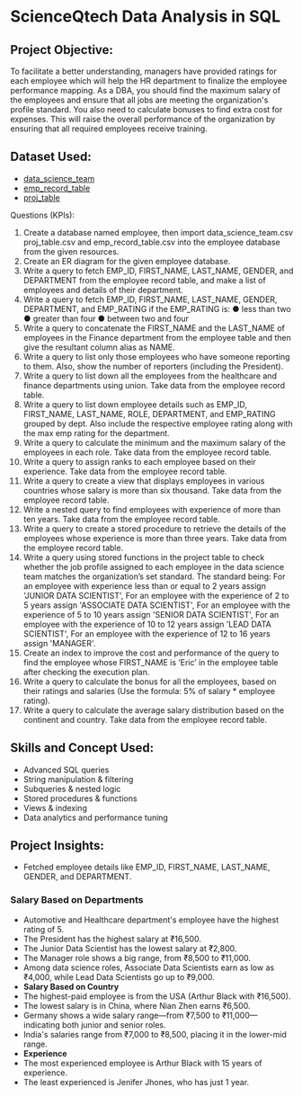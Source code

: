 # ScienceQtech Data Analysis in SQL
## Project Objective: 
To facilitate a better understanding, managers have provided ratings for each employee which will help the HR department to finalize the employee performance mapping. As a DBA, you should find the maximum salary of the employees and ensure that all jobs are meeting the organization's profile standard. You also need to calculate bonuses to find extra cost for expenses. This will raise the overall performance of the organization by ensuring that all required employees receive training.
## Dataset Used:
- <a href="https://github.com/rajakumar8700/Project_1/blob/main/data_science_team.csv">data_science_team</a>
- <a href="https://github.com/rajakumar8700/Project_1/blob/main/emp_record_table.csv">emp_record_table</a>
- <a href="https://github.com/rajakumar8700/Project_1/blob/main/proj_table.csv">proj_table</a>

Questions (KPIs):
1.	Create a database named employee, then import data_science_team.csv proj_table.csv and emp_record_table.csv into the employee database from the given resources.
2.	Create an ER diagram for the given employee database.
3.	Write a query to fetch EMP_ID, FIRST_NAME, LAST_NAME, GENDER, and DEPARTMENT from the employee record table, and make a list of employees and details of their department.
4.	Write a query to fetch EMP_ID, FIRST_NAME, LAST_NAME, GENDER, DEPARTMENT, and EMP_RATING if the EMP_RATING is: 
●	less than two
●	greater than four 
●	between two and four
5.	Write a query to concatenate the FIRST_NAME and the LAST_NAME of employees in the Finance department from the employee table and then give the resultant column alias as NAME.
6.	Write a query to list only those employees who have someone reporting to them. Also, show the number of reporters (including the President).
7.	Write a query to list down all the employees from the healthcare and finance departments using union. Take data from the employee record table.
8.	Write a query to list down employee details such as EMP_ID, FIRST_NAME, LAST_NAME, ROLE, DEPARTMENT, and EMP_RATING grouped by dept. Also include the respective employee rating along with the max emp rating for the department.
9.	Write a query to calculate the minimum and the maximum salary of the employees in each role. Take data from the employee record table.
10.	Write a query to assign ranks to each employee based on their experience. Take data from the employee record table.
11.	Write a query to create a view that displays employees in various countries whose salary is more than six thousand. Take data from the employee record table.
12.	Write a nested query to find employees with experience of more than ten years. Take data from the employee record table.
13.	Write a query to create a stored procedure to retrieve the details of the employees whose experience is more than three years. Take data from the employee record table.
14.	Write a query using stored functions in the project table to check whether the job profile assigned to each employee in the data science team matches the organization’s set standard.
The standard being:
For an employee with experience less than or equal to 2 years assign 'JUNIOR DATA SCIENTIST',
For an employee with the experience of 2 to 5 years assign 'ASSOCIATE DATA SCIENTIST',
For an employee with the experience of 5 to 10 years assign 'SENIOR DATA SCIENTIST',
For an employee with the experience of 10 to 12 years assign 'LEAD DATA SCIENTIST',
For an employee with the experience of 12 to 16 years assign 'MANAGER'.
15.	Create an index to improve the cost and performance of the query to find the employee whose FIRST_NAME is ‘Eric’ in the employee table after checking the execution plan.
16.	Write a query to calculate the bonus for all the employees, based on their ratings and salaries (Use the formula: 5% of salary * employee rating).
17.	Write a query to calculate the average salary distribution based on the continent and country. Take data from the employee record table.

## Skills and Concept Used:
- Advanced SQL queries
- String manipulation & filtering
- Subqueries & nested logic
- Stored procedures & functions
- Views & indexing
- Data analytics and performance tuning
## Project Insights:
- Fetched employee details like EMP_ID, FIRST_NAME, LAST_NAME, GENDER, and DEPARTMENT.
### **Salary Based on Departments**
- Automotive and Healthcare department's employee have the highest rating of 5.
- The President has the highest salary at ₹16,500.
- The Junior Data Scientist has the lowest salary at ₹2,800.
- The Manager role shows a big range, from ₹8,500 to ₹11,000.
- Among data science roles, Associate Data Scientists earn as low as ₹4,000, while Lead Data Scientists go up to ₹9,000.
- **Salary Based on Country**
- The highest-paid employee is from the USA (Arthur Black with ₹16,500).
- The lowest salary is in China, where Nian Zhen earns ₹6,500.
- Germany shows a wide salary range—from ₹7,500 to ₹11,000—indicating both junior and senior roles.
- India's salaries range from ₹7,000 to ₹8,500, placing it in the lower-mid range.
- **Experience**
- The most experienced employee is Arthur Black with 15 years of experience.
- The least experienced is Jenifer Jhones, who has just 1 year.
